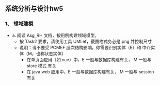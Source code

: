## 系统分析与设计hw5   
### 1、 领域建模  
* a. 阅读 Asg_RH 文档，按用例构建领域模型。  
  * 按 Task2 要求，请使用工具 UMLet，截图格式务必是 png 并控制尺寸  
  * 说明：请不要受 PCMEF 层次结构影响。你需要识别实体（E）和 中介实体（M，也称状态实体）  
    * 在单页面应用（如 vue）中，E 一般与数据库构建有关， M 一般与 store 模式 有关  
    * 在 java web 应用中，E 一般与数据库构建有关， M 一般与 session 有关
